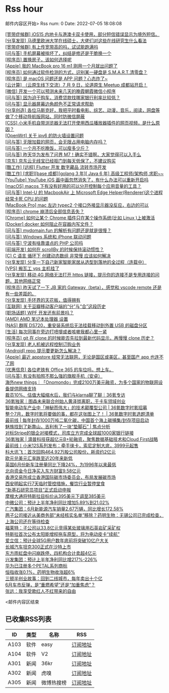 # Rss hour

邮件内容区开始>
Rss num: 0  Date: 2022-07-05 18:08:08 <br/>

<a href='https://www.v2ex.com/t/864266#reply0'>[宽带症候群] iOS15 内地卡与港澳卡双卡使用，部分短信错误显示为境外短信。</a><br/>
<a href='https://www.v2ex.com/t/864265#reply2'>[分享发现] 马德里欧洲大学在线硕士，大佬们对这些在线研究生什么看法</a><br/>
<a href='https://www.v2ex.com/t/864264#reply1'>[宽带症候群] 有上传宽带高的吗，试试能跑满吗</a><br/>
<a href='https://www.v2ex.com/t/864263#reply0'>[问与答] 手机屏幕被摔坏了，纠结是修还是干脆换一个</a><br/>
<a href='https://www.v2ex.com/t/864262#reply4'>[程序员] 置换房子，该如何选择呢</a><br/>
<a href='https://www.v2ex.com/t/864260#reply1'>[Apple] 我的 MacBook pro 16 m1 刚用一个月就出问题了</a><br/>
<a href='https://www.v2ex.com/t/864259#reply2'>[程序员] 如何通过软件检测的方式，识别某一硬盘是 S.M.A.R.T.清零盘？</a><br/>
<a href='https://www.v2ex.com/t/864258#reply1'>[程序员] 是 macOS 问题还是 APP 问题？心态炸了~</a><br/>
<a href='https://www.v2ex.com/t/864257#reply0'>[云计算] （云原生线下交流）7 月 9 日，论道原生 Meetup 成都站开启！</a><br/>
<a href='https://www.v2ex.com/t/864255#reply0'>[微信] 开发一个可以预测未来几天的晚霞朝霞微信小程序</a><br/>
<a href='https://www.v2ex.com/t/864254#reply4'>[问与答] 因为迫于购车，消费贷款找哪家银行利率比较低？</a><br/>
<a href='https://www.v2ex.com/t/864252#reply5'>[问与答] 显示器屏幕边角颜色不正常请求帮助</a><br/>
<a href='https://www.v2ex.com/t/864251#reply8'>[分享创造] 各位马斯克好，我把平时看电影、综艺、动漫，音乐，阅读，网盘等做了个移动导航版网站，同时防微信屏蔽</a><br/>
<a href='https://www.v2ex.com/t/864250#reply0'>[CSS] 小米手机自带浏览器无法打开使用西瓜播放器插件的网页视频，是什么原因？</a><br/>
<a href='https://www.v2ex.com/t/864249#reply0'>[OpenWrt] 关于 ipv6 的防火墙设置问题</a><br/>
<a href='https://www.v2ex.com/t/864248#reply2'>[问与答] 无限加载的网页，会无限占用电脑内存吗？</a><br/>
<a href='https://www.v2ex.com/t/864246#reply7'>[问与答] 一个月不吃晚饭，可以瘦多少斤？</a><br/>
<a href='https://www.v2ex.com/t/864245#reply0'>[问与答] 昨天华为发布了问界 M7！确实不错啊，大家觉得可以入手么</a><br/>
<a href='https://www.v2ex.com/t/864244#reply5'>[京东] 京东云无线宝已经抠门到每天低保了，不建议购买</a><br/>
<a href='https://www.v2ex.com/t/864242#reply0'>[酷工作] [远程] Flutter 开发 数字藏品 流转市场开发</a><br/>
<a href='https://www.v2ex.com/t/864241#reply2'>[酷工作] [求职][base 成都][golang 3 年][ Java 6 年] 高级工程师/架构师,求职~~</a><br/>
<a href='https://www.v2ex.com/t/864240#reply6'>[YouTube] YouTube iOS 画中画忽然消失了，有什么办法可以重新开启吗</a><br/>
<a href='https://www.v2ex.com/t/864239#reply6'>[macOS] macos 下有没有好用的可以分开控制每个应用音量的工具？</a><br/>
<a href='https://www.v2ex.com/t/864238#reply0'>[问与答] Intel-U 的 MacbookAir 上 Microsoft Edge Helper(Renderer)这个进程经常卡死 CPU 的问题</a><br/>
<a href='https://www.v2ex.com/t/864237#reply2'>[MacBook Pro] mac 左边 typec2 个接口外接显示器没反应，右边的可以</a><br/>
<a href='https://www.v2ex.com/t/864236#reply1'>[程序员] chrome 崩溃后全部信息丢失？</a><br/>
<a href='https://www.v2ex.com/t/864234#reply2'>[Chrome] 如何让某个 Chrome 插件只在某个操作系统(比如 Linux )上被激活</a><br/>
<a href='https://www.v2ex.com/t/864233#reply2'>[Docker] docker 如何阻止在容器内写文件？</a><br/>
<a href='https://www.v2ex.com/t/864232#reply1'>[问与答] mydomain.fun 的解析有问题还是就是很慢？</a><br/>
<a href='https://www.v2ex.com/t/864231#reply2'>[问与答] Windows 系统和 iPhone 联动问题</a><br/>
<a href='https://www.v2ex.com/t/864230#reply0'>[问与答] 宁波有啥靠谱点的 PHP 公司吗</a><br/>
<a href='https://www.v2ex.com/t/864229#reply0'>[前端开发] 如何在 scrollBy 的时候保持滚动惯性？</a><br/>
<a href='https://www.v2ex.com/t/864227#reply22'>[C] C 语言 循环下 创建动态数组 非常慢 应该如何解决</a><br/>
<a href='https://www.v2ex.com/t/864226#reply9'>[分享发现] 分享一下自己新家智能家居从选型到落地的全过程（连载中）</a><br/>
<a href='https://www.v2ex.com/t/864224#reply7'>[VPS] 搬瓦工 vps 主机挂了</a><br/>
<a href='https://www.v2ex.com/t/864223#reply1'>[分享发现] 移动 4G 网络无法打开 https 链接，提示你的连接不是专用连接的问题，其他网络正常</a><br/>
<a href='https://www.v2ex.com/t/864222#reply7'>[程序员] 昨天试了一下 JB 家的 Gateway（beta），感觉和 vscode remote 还是有一些差距的。</a><br/>
<a href='https://www.v2ex.com/t/864221#reply26'>[分享发现] 手环界的天花板，值得拥有</a><br/>
<a href='https://www.v2ex.com/t/864220#reply3'>[互联网] 关于豆瓣移动客户端的“分”与“合”这段历史</a><br/>
<a href='https://www.v2ex.com/t/864219#reply17'>[职场话题] WPF 开发还有前景吗？</a><br/>
<a href='https://www.v2ex.com/t/864218#reply3'>[AMD] AMD 笔记本处理器 设置</a><br/>
<a href='https://www.v2ex.com/t/864217#reply0'>[NAS] 群晖 DS720，重安装系统后无法挂载移动到外置 USB 的磁盘分区</a><br/>
<a href='https://www.v2ex.com/t/864215#reply21'>[生活] 每次同事在旁边打喷嚏或者咳嗽我都心里一紧</a><br/>
<a href='https://www.v2ex.com/t/864214#reply7'>[程序员] git 在 clone 的时候能否先拉到最新代码显示，再慢慢 clone 历史？</a><br/>
<a href='https://www.v2ex.com/t/864213#reply5'>[分享发现] 老人机被远程控制订购业务</a><br/>
<a href='https://www.v2ex.com/t/864212#reply0'>[Android] repo 提示要更新怎么解决？</a><br/>
<a href='https://www.v2ex.com/t/864211#reply5'>[Apple] 最近 appstore 经常无法联网，无论是国区或美区，甚至国产 app 也连不了网</a><br/>
<a href='https://www.v2ex.com/t/864210#reply9'>[优惠信息] 各位老铁有 Office 365 的车位吗，想上车。</a><br/>
<a href='https://www.v2ex.com/t/864209#reply32'>[问与答] 有没有拍照不那么强的旗舰手机（安卓）</a><br/>
<a href='https://36kr.com/p/1814344563197575'>海外new things｜「Onomondo」完成2100万美元融资，为多个国家的物联网设备提供网络支持</a><br/>
<a href='https://36kr.com/p/1814267643774600'>裁员10%、估值大幅缩水后，我们与klarna聊了聊｜36氪专访</a><br/>
<a href='https://36kr.com/p/1814198598976903'>36氪独家｜图森未来联合创始人黄泽铧离职，于卡车领域创业</a><br/>
<a href='https://36kr.com/p/1814229179074183'>智能电动车产业中「神秘而伟大」的技术颠覆型公司 | 36氪数字时氪招募</a><br/>
<a href='https://36kr.com/p/1814214843680135'>整个7月，数字时氪将要做的事，都在这张图上了！ | 36氪数字时氪选题清单</a><br/>
<a href='https://36kr.com/p/1806326637708545'>最前线 | 每年封存1000万吨二氧化碳，中国首个海上碳捕集/封存项目启动</a><br/>
<a href='https://36kr.com/p/1812716570363526'>魅族找到了新靠山，吉利有了一块“垫脚石” | 焦点分析</a><br/>
<a href='https://36kr.com/p/1812997243159938'>对标Stripe的银企对接模式，司库立方完成全球超1000家银行链接</a><br/>
<a href='https://36kr.com/p/1812965197841801'>36氪独家 | 滴普科技获超亿元B+轮融资，聚焦数据基础技术和Cloud First战略</a><br/>
<a href='https://36kr.com/p/1813959685064071'>最前线丨小米12S系列发布：牵手徕卡，索尼定制大底，3999元起售</a><br/>
<a href='https://36kr.com/newsflashes/1814423186572931'>科大讯飞：首次回购464.92万股公司股份，耗资约2亿元</a><br/>
<a href='https://36kr.com/newsflashes/1814411141596551'>欧元兑美元汇率跌至近20年来新低</a><br/>
<a href='https://36kr.com/newsflashes/1814407683180161'>英国6月份新车注册量同比下降24%，为1996年以来最低</a><br/>
<a href='https://36kr.com/newsflashes/1814394691552903'>北向资金今日净买入东方财富9.58亿元</a><br/>
<a href='https://36kr.com/newsflashes/1814390852044425'>香港交易所成立香港国际碳市场委员会，布局发展碳市场</a><br/>
<a href='https://36kr.com/newsflashes/1814384306095746'>西安明起实行7天临时管控措施，餐饮行业暂停堂食</a><br/>
<a href='https://36kr.com/newsflashes/1814374134187652'>“新基石研究员项目”正式启动申报</a><br/>
<a href='https://36kr.com/newsflashes/1814372463347074'>摩根大通将特斯拉目标价从395美元下调至385美元</a><br/>
<a href='https://36kr.com/newsflashes/1814369165804928'>中微公司：预计上半年净利同比增加5.89%到21.02%</a><br/>
<a href='https://36kr.com/newsflashes/1814358435989129'>广汽集团：6月新能源汽车销量2.67万辆，同比增长172.58%</a><br/>
<a href='https://36kr.com/newsflashes/1814356604470921'>两子公司接近从美商务部“未经核实名单”移除？药明生物：无锡公司已完成检查，上海公司还在等待检查</a><br/>
<a href='https://36kr.com/newsflashes/1814354390091400'>福莱特：子公司以33.8亿元竞得某处玻璃用石英岩矿采矿权</a><br/>
<a href='https://36kr.com/newsflashes/1814331839513984'>特斯拉首次公布太阳能增程拖车原型，将为电动皮卡“续航”</a><br/>
<a href='https://36kr.com/newsflashes/1814330937804420'>爱立信：预计全球5G用户数年底前将突破10亿户大关</a><br/>
<a href='https://36kr.com/newsflashes/1814330135512455'>长城汽车坦克300正式在沙特上市</a><br/>
<a href='https://36kr.com/newsflashes/1814327911958144'>东方雨虹盘中闪崩跌停，四机构合计卖超4亿元</a><br/>
<a href='https://36kr.com/newsflashes/1814316559943300'>兴发集团：预计上半年净利同比增217%-226%</a><br/>
<a href='https://36kr.com/newsflashes/1814314204087683'>华为已注册多个PETAL系列商标</a><br/>
<a href='https://36kr.com/newsflashes/1814309945951617'>恒指收涨0.1%，药明生物收涨超6%</a><br/>
<a href='http://www.huxiu.com/article/599636.html?f=wangzhan'>三顿半创业故事：回到二线城市，每年卖出十个亿</a><br/>
<a href='http://www.huxiu.com/article/599566.html?f=wangzhan'>6月车市反弹，是“重燃希望”还是“加重焦虑”？</a><br/>
<a href='http://www.huxiu.com/article/598831.html?f=wangzhan'>张远：我享受歌红人不红带来的自由</a><br/>


<邮件内容区结束

## 已收集RSS列表

| ID | 类型 | 名称  | RSS  |
| -- | -- | -- | -- | 
| A103  | 软件 | easy | [订阅地址](http://rsshub.v2fy.com:1200/weibo/user/1088413295) |
| A104  | 软件 | V2  | [订阅地址](http://www.v2ex.com/index.xml) |
| A301  | 新闻 | 36kr | [订阅地址](https://www.36kr.com/feed) |
| A302  | 新闻 | 虎嗅 | [订阅地址](https://www.huxiu.com/rss/0.xml) |
| A305  | 新闻 | 微博热搜榜 | [订阅地址](https://rsshub.app/weibo/search/hot) |
